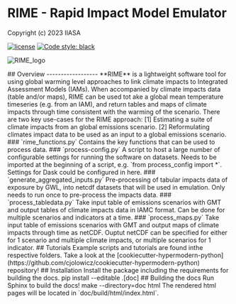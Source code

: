 # RIME - Rapid Impact Model Emulator

Copyright (c) 2023 IIASA

[![license](https://www.gnu.org/graphics/gplv3-with-text-136x68.png)](https://choosealicense.com/licenses/gpl-3.0/)
[![Code style: black](https://img.shields.io/badge/code%20style-black-000000.svg)](https://github.com/psf/black)  

![RIME_logo](https://github.com/iiasa/rime/assets/17701232/12e9ae66-5d28-4f06-9540-fa496cc588d0)
<!-- <img src="[RIME_logo](https://github.com/iiasa/rime/assets/17701232/12e9ae66-5d28-4f06-9540-fa496cc588d0)" alt="image" width="500" height="auto"/>   --!>


## Overview  
------------------

**RIME** is a lightweight software tool for using global warming level approaches to link climate impacts to Integrated Assessment Models (IAMs).
When accompanied by climate impacts data (table and/or maps), RIME can be used tot ake a global mean temperature timeseries (e.g. from an IAM), and return tables and maps of climate impacts through time consistent with the warming of the scenario.
There are two key use-cases for the RIME approach:
[1] Estimating a suite of climate impacts from an global emissions scenario.  
[2] Reformulating climates impact data to be used as an input to a global emissions scenario.  



### `rime_functions.py` 
Contains the key functions that can be used to process data. 

### `process-config.py` 
A script to host a large number of configurable settings for running the software on datasets.
Needs to be imported at the beginning of a script, e.g. `from process_config import *`.
Settings for Dask could be configured in here. 

### `generate_aggregated_inputs.py` 
Pre-processing of tabular impacts data of exposure by GWL, into netcdf datasets that will be used in emulation. Only needs to run once to pre-process the impacts data. 

### `process_tabledata.py` 
Take input table of emissions scenarios with GMT and output tables of climate impacts data in IAMC format. Can be done for multiple scenarios and indicators at a time. 

### `process_maps.py`  
Take input table of emissions scenarios with GMT and output maps of climate impacts through time as netCDF. Ouptut netCDF can be specified for either for 1 scenario and multiple climate impacts, or multiple scenarios for 1 indicator.


## Tutorials
Example scripts and tutorials are found inthe respective folders.


Take a look at the [cookiecutter-hypermodern-python](https://github.com/cjolowicz/cookiecutter-hypermodern-python) repository!

## Installation

Install the package including the requirements for building the docs.

    pip install --editable .[doc]

## Building the docs

Run Sphinx to build the docs!

    make --directory=doc html

The rendered html pages will be located in `doc/build/html/index.html`.
